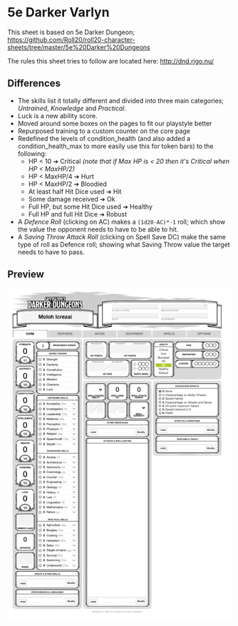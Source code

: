 # 5e Darker Varlyn

This sheet is based on 5e Darker Dungeon; https://github.com/Roll20/roll20-character-sheets/tree/master/5e%20Darker%20Dungeons

The rules this sheet tries to follow are located here: http://dnd.rigo.nu/

## Differences
- The skills list it totally different and divided into three main categories; *Untrained*, *Knowledge* and *Practical*.
- Luck is a new ability score.
- Moved around some boxes on the pages to fit our playstyle better
- Repurposed training to a custom counter on the core page
- Redefined the levels of condition_health (and also added a condition_health_max to more easily use this for token bars) to the following:
  - HP < 10 ➔ Critical *(note that if Max HP is < 20 then it's Critical when HP < MaxHP/2)*
  - HP < MaxHP/4 ➔ Hurt
  - HP < MaxHP/2 ➔ Bloodied
  - At least half Hit Dice used ➔ Hit
  - Some damage received ➔ Ok
  - Full HP, but some Hit Dice used ➔ Healthy
  - Full HP and full Hit Dice ➔ Robust
- A *Defence Roll* (clicking on AC) makes a `(1d20-AC)*-1` roll; which show the value the opponent needs to have to be able to hit.
- A *Saving Throw Attack Roll* (clicking on Spell Save DC) make the same type of roll as Defence roll; showing what Saving Throw value the target needs to have to pass.

## Preview
![preview](5eDarkerVarlyn.png)
